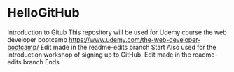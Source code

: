 # HelloGitHub
Introduction to Gitub
This repository will be used for Udemy course the web developer bootcamp https://www.udemy.com/the-web-developer-bootcamp/
Edit made in the readme-edits branch Start
Also used for the introduction workshop of signing up to GitHub.
Edit made in the readme-edits branch Ends
